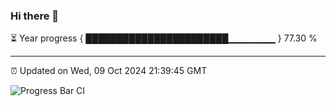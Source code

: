 ### Hi there 👋

⏳ Year progress { ███████████████████████▁▁▁▁▁▁▁ } 77.30 %

---

⏰ Updated on Wed, 09 Oct 2024 21:39:45 GMT

![Progress Bar CI](https://github.com/IshwaranRudhara/GIT-ACTION/workflows/Progress%20Bar%20CI/badge.svg)
